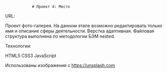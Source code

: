                 # Проект 4: Место
URL: 

Проект фото-галерея. На данном этапе возможно редактировать только 
имя и описание сферы деятельности. Верстка адаптивная. Файловая 
структура выполнена по методологии БЭМ nested.

Технологии:

HTML5
CSS3
JavaScript

Использованы изображения с https://unsplash.com 
